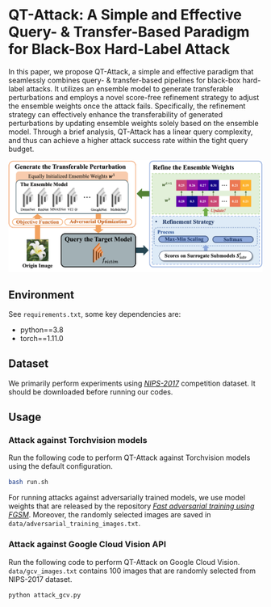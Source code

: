 # QT-Attack: A Simple and Effective Query- & Transfer-Based Paradigm for Black-Box Hard-Label Attack

In this paper, we propose QT-Attack, a simple and effective paradigm that seamlessly combines query- & transfer-based pipelines for black-box hard-label attacks. It utilizes an ensemble model to generate transferable perturbations and employs a novel score-free refinement strategy to adjust the ensemble weights once the attack fails. Specifically, the refinement strategy can effectively enhance the transferability of generated perturbations by updating ensemble weights solely based on the ensemble model. Through a brief analysis, QT-Attack has a linear query complexity, and thus can achieve a higher attack success rate within the tight query budget.

<center> 
<img src='pic/flowsheet.png' width='800px'>
</center>


## Environment
See `requirements.txt`, some key dependencies are:

* python==3.8
* torch==1.11.0 

## Dataset
We primarily perform experiments using [*NIPS-2017*](https://www.kaggle.com/datasets/google-brain/nips-2017-adversarial-learning-development-set) competition dataset. It should be downloaded before running our codes. 

## Usage
### Attack against Torchvision models
Run the following code to perform QT-Attack against Torchvision models using the default configuration.

```bash
bash run.sh 
```

For running attacks against adversarially trained models, we use model weights that are released by the repository [*Fast adversarial training using FGSM*](https://github.com/locuslab/fast_adversarial?tab=readme-ov-file#fast-adversarial-training-using-fgsm). Moreover, the randomly selected images are saved in `data/adversarial_training_images.txt`.


### Attack against Google Cloud Vision API
Run the following code to perform QT-Attack on Google Cloud Vision.
`data/gcv_images.txt` contains 100 images that are randomly selected from NIPS-2017 dataset.

```bash
python attack_gcv.py
```



